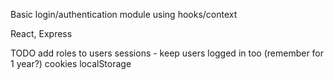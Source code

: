 Basic login/authentication module using hooks/context

React, Express

TODO
add roles to users
sessions - keep users logged in too (remember for 1 year?)
cookies
localStorage